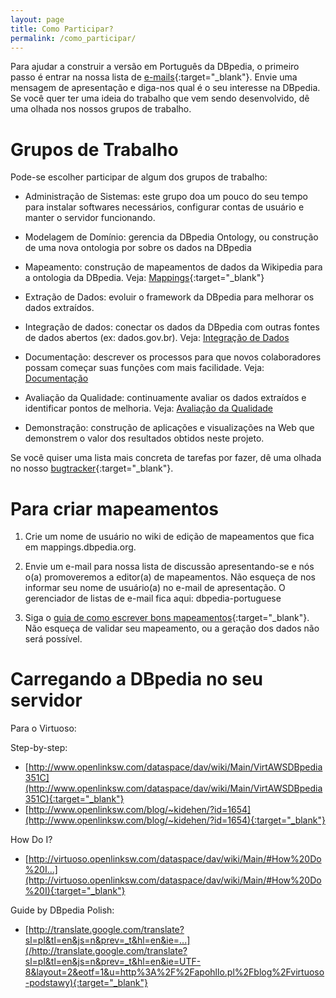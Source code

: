 ```yaml
---
layout: page
title: Como Participar?
permalink: /como_participar/
---
```


Para ajudar a construir a versão em Português da DBpedia, o primeiro passo é entrar na nossa lista de [e-mails](https://lists.sourceforge.net/lists/listinfo/dbpedia-portuguese){:target="_blank"}. Envie uma mensagem de apresentação e diga-nos qual é o seu interesse na DBpedia. Se você quer ter uma ideia do trabalho que vem sendo desenvolvido, dê uma olhada nos nossos grupos de trabalho.

# Grupos de Trabalho

Pode-se escolher participar de algum dos grupos de trabalho:

* Administração de Sistemas: este grupo doa um pouco do seu tempo para instalar softwares necessários, configurar contas de usuário e manter o servidor funcionando.

* Modelagem de Domínio: gerencia da DBpedia Ontology, ou construção de uma nova ontologia por sobre os dados na DBpedia

* Mapeamento: construção de mapeamentos de dados da Wikipedia para a ontologia da DBpedia. Veja: [Mappings](http://mappings.dbpedia.org/){:target="_blank"}

* Extração de Dados: evoluir o framework da DBpedia para melhorar os dados extraídos.

* Integração de dados: conectar os dados da DBpedia com outras fontes de dados abertos (ex: dados.gov.br). Veja: [Integração de Dados](integracao)

* Documentação: descrever os processos para que novos colaboradores possam começar suas funções com mais facilidade. Veja: [Documentação](documentacao)

* Avaliação da Qualidade: continuamente avaliar os dados extraídos e identificar pontos de melhoria. Veja: [Avaliação da Qualidade](qualidade)

* Demonstração: construção de aplicações e visualizações na Web que demonstrem o valor dos resultados obtidos neste projeto.


Se você quiser uma lista mais concreta de tarefas por fazer, dê uma olhada no nosso [bugtracker](https://github.com/dbpedia-pt/dbpedia-pt.github.io/issues){:target="_blank"}.

# Para criar mapeamentos

1. Crie um nome de usuário no wiki de edição de mapeamentos que fica em mappings.dbpedia.org.

2. Envie um e-mail para nossa lista de discussão apresentando-se e nós o(a) promoveremos a editor(a) de mapeamentos. Não esqueça de nos informar seu nome de usuário(a) no e-mail de apresentação. O gerenciador de listas de e-mail fica aqui: dbpedia-portuguese

3. Siga o [guia de como escrever bons mapeamentos](http://mappings.dbpedia.org/index.php/Mapping_Guide){:target="_blank"}. Não esqueça de validar seu mapeamento, ou a geração dos dados não será possível.

# Carregando a DBpedia no seu servidor

Para o Virtuoso:

Step-by-step:

* [http://www.openlinksw.com/dataspace/dav/wiki/Main/VirtAWSDBpedia351C](http://www.openlinksw.com/dataspace/dav/wiki/Main/VirtAWSDBpedia351C){:target="_blank"}
* [http://www.openlinksw.com/blog/~kidehen/?id=1654](http://www.openlinksw.com/blog/~kidehen/?id=1654){:target="_blank"}

How Do I?

* [http://virtuoso.openlinksw.com/dataspace/dav/wiki/Main/#How%20Do%20I...](http://virtuoso.openlinksw.com/dataspace/dav/wiki/Main/#How%20Do%20I){:target="_blank"}


Guide by DBpedia Polish:

* [http://translate.google.com/translate?sl=pl&tl=en&js=n&prev=_t&hl=en&ie=...](/http://translate.google.com/translate?sl=pl&tl=en&js=n&prev=_t&hl=en&ie=UTF-8&layout=2&eotf=1&u=http%3A%2F%2Fapohllo.pl%2Fblog%2Fvirtuoso-podstawy){:target="_blank"}

